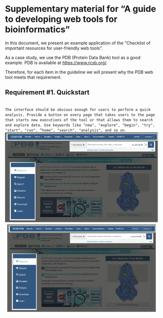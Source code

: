 # Supplementary material for “A guide to developing web tools for bioinformatics”

In this document, we present an example application of the "Checklist of important resources for user-friendly web tools".

As a case study, we use the PDB (Protein Data Bank) tool as a good example. PDB is available at https://www.rcsb.org/.

Therefore, for each item in the guideline we will present why the PDB web tool meets that requirement.

## Requirement #1. Quickstart

<code>
The interface should be obvious enough for users to perform a quick analysis. Provide a button on every page that takes users to the page that starts new executions of the tool or that allows them to search and explore data. Use keywords like "new", "explore", "begin", "try", "start", "run", “home", "search", "analysis", and so on.
</code>

<img src="data/01.png">
<img src="data/01.jpg">
